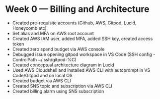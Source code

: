 # Week 0 — Billing and Architecture
* Created pre-requisite accounts (Github, AWS, Gitpod, Lucid, Honeycomb etc)
* Set alias and MFA on AWS root account
* Created AWS IAM user, added MFA, added SSH key, created access token
* Created zero spend budget via AWS console
* Debugged issue opening gitpod workspace in VS Code (SSH config - ControlPath ~/.ssh/gitpod-%C)
* Created conceptual architecture diagram in Lucid
* Used AWS Cloudshell and installed AWS CLI with autoprompt in VS Code/Gitpod and on local OS
* Created budget via AWS CLI
* Created SNS topic and subscription via AWS CLI
* Created billing alarm using SNS subscription
